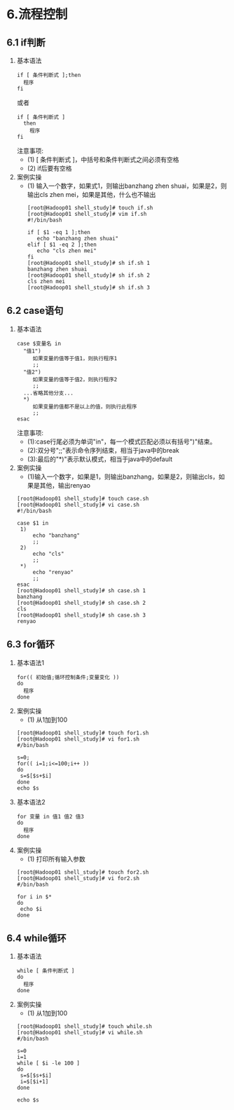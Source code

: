 # 6.流程控制
## 6.1 if判断
1. 基本语法
   ```
   if [ 条件判断式 ];then
     程序
   fi
   ```
   或者
   ```
   if [ 条件判断式 ]
     then
       程序
   fi
   ```
   注意事项:
     - (1) [ 条件判断式 ]，中括号和条件判断式之间必须有空格
     - (2) if后要有空格
2. 案例实操
   - (1) 输入一个数字，如果式1，则输出banzhang zhen shuai，如果是2，则输出cls zhen mei，如果是其他，什么也不输出
     ```
     [root@Hadoop01 shell_study]# touch if.sh
     [root@Hadoop01 shell_study]# vim if.sh 
     #!/bin/bash
     
     if [ $1 -eq 1 ];then
     	echo "banzhang zhen shuai"
     elif [ $1 -eq 2 ];then
     	echo "cls zhen mei"
     fi
     [root@Hadoop01 shell_study]# sh if.sh 1
     banzhang zhen shuai
     [root@Hadoop01 shell_study]# sh if.sh 2
     cls zhen mei
     [root@Hadoop01 shell_study]# sh if.sh 3
     ```
## 6.2 case语句
1. 基本语法
   ```
   case $变量名 in
     "值1")
        如果变量的值等于值1，则执行程序1
        ;;
     "值2")
        如果变量的值等于值2，则执行程序2
        ;;
     ...省略其他分支...
     *)
        如果变量的值都不是以上的值，则执行此程序
        ;;
   esac
   ```
   注意事项:
     - (1):case行尾必须为单词"in"，每一个模式匹配必须以有括号")"结束。
     - (2):双分号";;"表示命令序列结束，相当于java中的break
     - (3):最后的"*)"表示默认模式，相当于java中的default
2. 案例实操
   - (1)输入一个数字，如果是1，则输出banzhang，如果是2，则输出cls，如果是其他，输出renyao
   ```
   [root@Hadoop01 shell_study]# touch case.sh
   [root@Hadoop01 shell_study]# vi case.sh 
   #!/bin/bash
   
   case $1 in
   	1)
   		echo "banzhang"
   		;;
   	2)
   		echo "cls"
   		;;
   	*)
   		echo "renyao"
   		;;
   esac
   [root@Hadoop01 shell_study]# sh case.sh 1
   banzhang
   [root@Hadoop01 shell_study]# sh case.sh 2
   cls
   [root@Hadoop01 shell_study]# sh case.sh 3
   renyao
   ```
## 6.3 for循环
1. 基本语法1
   ```
   for(( 初始值;循环控制条件;变量变化 ))
   do
     程序
   done
   ```
2. 案例实操
   - (1) 从1加到100
   ```
   [root@Hadoop01 shell_study]# touch for1.sh
   [root@Hadoop01 shell_study]# vi for1.sh 
   #/bin/bash
   
   s=0;
   for(( i=1;i<=100;i++ ))
   do
   	s=$[$s+$i]
   done
   echo $s
   ```
3. 基本语法2
   ```
   for 变量 in 值1 值2 值3
   do
     程序
   done
   ```
4. 案例实操
   - (1) 打印所有输入参数
   ```
   [root@Hadoop01 shell_study]# touch for2.sh
   [root@Hadoop01 shell_study]# vi for2.sh 
   #/bin/bash
   
   for i in $*
   do
   	echo $i
   done
   ```
## 6.4 while循环
1. 基本语法
   ```
   while [ 条件判断式 ]
   do
     程序
   done
   ```
2. 案例实操
   - (1) 从1加到100
   ```
   [root@Hadoop01 shell_study]# touch while.sh
   [root@Hadoop01 shell_study]# vi while.sh 
   #/bin/bash
   
   s=0
   i=1
   while [ $i -le 100 ]
   do
   	s=$[$s+$i]
   	i=$[$i+1]
   done
   
   echo $s
   ```
